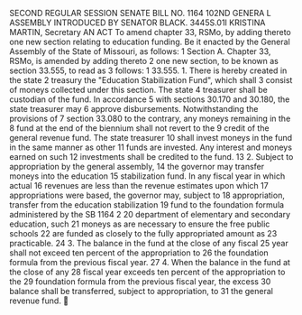 SECOND REGULAR SESSION
SENATE BILL NO. 1164
102ND GENERA L ASSEMBLY
INTRODUCED BY SENATOR BLACK.
3445S.01I KRISTINA MARTIN, Secretary
AN ACT
To amend chapter 33, RSMo, by adding thereto one new section relating to education funding.
Be it enacted by the General Assembly of the State of Missouri, as follows:
1 Section A. Chapter 33, RSMo, is amended by adding thereto
2 one new section, to be known as section 33.555, to read as
3 follows:
1 33.555. 1. There is hereby created in the state
2 treasury the "Education Stabilization Fund", which shall
3 consist of moneys collected under this section. The state
4 treasurer shall be custodian of the fund. In accordance
5 with sections 30.170 and 30.180, the state treasurer may
6 approve disbursements. Notwithstanding the provisions of
7 section 33.080 to the contrary, any moneys remaining in the
8 fund at the end of the biennium shall not revert to the
9 credit of the general revenue fund. The state treasurer
10 shall invest moneys in the fund in the same manner as other
11 funds are invested. Any interest and moneys earned on such
12 investments shall be credited to the fund.
13 2. Subject to appropriation by the general assembly,
14 the governor may transfer moneys into the education
15 stabilization fund. In any fiscal year in which actual
16 revenues are less than the revenue estimates upon which
17 appropriations were based, the governor may, subject to
18 appropriation, transfer from the education stabilization
19 fund to the foundation formula administered by the
SB 1164 2
20 department of elementary and secondary education, such
21 moneys as are necessary to ensure the free public schools
22 are funded as closely to the fully appropriated amount as
23 practicable.
24 3. The balance in the fund at the close of any fiscal
25 year shall not exceed ten percent of the appropriation to
26 the foundation formula from the previous fiscal year.
27 4. When the balance in the fund at the close of any
28 fiscal year exceeds ten percent of the appropriation to the
29 foundation formula from the previous fiscal year, the excess
30 balance shall be transferred, subject to appropriation, to
31 the general revenue fund.
